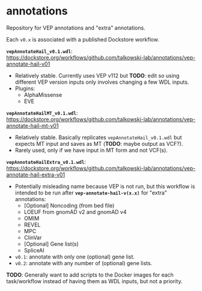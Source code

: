 # annotations
Repository for VEP annotations and "extra" annotations.

Each ```v0.x``` is associated with a published Dockstore workflow. 

**```vepAnnotateHail_v0.1.wdl```**: https://dockstore.org/workflows/github.com/talkowski-lab/annotations/vep-annotate-hail-v01
- Relatively stable. Currently uses VEP v112 but **TODO**: edit so using different VEP version inputs only involves changing a few WDL inputs.
- Plugins:
  - AlphaMissense
  - EVE 
  
**```vepAnnotateHailMT_v0.1.wdl```**: https://dockstore.org/workflows/github.com/talkowski-lab/annotations/vep-annotate-hail-mt-v01
- Relatively stable. Basically replicates ```vepAnnotateHail_v0.1.wdl``` but expects MT input and saves as MT (**TODO**: maybe output as VCF?).
- Rarely used, only if we have input in MT form and not VCF(s).

**```vepAnnotateHailExtra_v0.1.wdl```**: https://dockstore.org/workflows/github.com/talkowski-lab/annotations/vep-annotate-hail-extra-v01
- Potentially misleading name because VEP is not run, but this workflow is intended to be run after **```vep-annotate-hail-v(x.x)```** for "extra" annotations:
  - [Optional] Noncoding (from bed file)
  - LOEUF from gnomAD v2 and gnomAD v4
  - OMIM
  - REVEL
  - MPC
  - ClinVar
  - [Optional] Gene list(s)
  - SpliceAI
- ```v0.1```: annotate with only one (optional) gene list.
- ```v0.2```: annotate with any number of (optional) gene lists.

**TODO**: Generally want to add scripts to the Docker images for each task/workflow instead of having them as WDL inputs, but not a priority.
